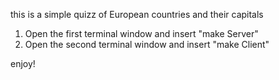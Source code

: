 this is a simple quizz of European countries and their capitals

1. Open the first terminal window and insert "make Server"
2. Open the second terminal window and insert "make Client"

enjoy!


